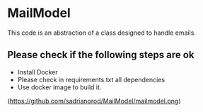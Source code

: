 # MailModel
This code is an abstraction of a class designed to handle emails.

## Please check if the following steps are ok

* Install Docker
* Please check in requirements.txt all dependencies
* Use docker image to build it.

(https://github.com/sadrianorod/MailModel/mailmodel.png)
